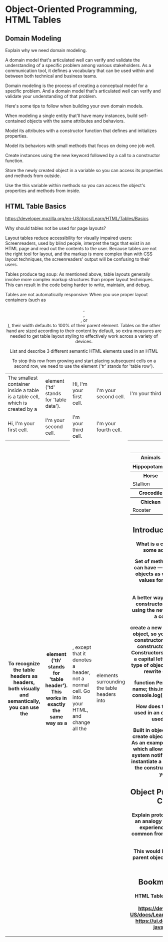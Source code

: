 # Object-Oriented Programming, HTML Tables

## Domain Modeling

Explain why we need domain modeling.

A domain model that's articulated well can verify and validate the understanding of a specific problem among various stakeholders. As a communication tool, it defines a vocabulary that can be used within and between both technical and business teams.

Domain modeling is the process of creating a conceptual model for a specific problem. And a domain model that's articulated well can verify and validate your understanding of that problem.

Here's some tips to follow when building your own domain models.

When modeling a single entity that'll have many instances, build self-contained objects with the same attributes and behaviors.

Model its attributes with a constructor function that defines and initializes properties.

Model its behaviors with small methods that focus on doing one job well.

Create instances using the new keyword followed by a call to a constructor function.

Store the newly created object in a variable so you can access its properties and methods from outside.

Use the this variable within methods so you can access the object's properties and methods from inside.


## HTML Table Basics

https://developer.mozilla.org/en-US/docs/Learn/HTML/Tables/Basics

Why should tables not be used for page layouts?

Layout tables reduce accessibility for visually impaired users: Screenreaders, used by blind people, interpret the tags that exist in an HTML page and read out the contents to the user. Because tables are not the right tool for layout, and the markup is more complex than with CSS layout techniques, the screenreaders' output will be confusing to their users.

Tables produce tag soup: As mentioned above, table layouts generally involve more complex markup structures than proper layout techniques. This can result in the code being harder to write, maintain, and debug.

Tables are not automatically responsive: When you use proper layout containers (such as <header>, <section>, <article>, or <div>), their width defaults to 100% of their parent element. Tables on the other hand are sized according to their content by default, so extra measures are needed to get table layout styling to effectively work across a variety of devices.


List and describe 3 different semantic HTML elements used in an HTML <table>

<td> The smallest container inside a table is a table cell, which is created by a <td> element ('td' stands for 'table data').

<td>Hi, I'm your first cell.</td>
<td>I'm your second cell.</td>
<td>I'm your third cell.</td>
<td>I'm your fourth cell.</td>


<tr> To stop this row from growing and start placing subsequent cells on a second row, we need to use the <tr> element ('tr' stands for 'table row').

<tr>
  <td>Hi, I'm your first cell.</td>
  <td>I'm your second cell.</td>
  <td>I'm your third cell.</td>
  <td>I'm your fourth cell.</td>
</tr>

<th> To recognize the table headers as headers, both visually and semantically, you can use the <th> element ('th' stands for 'table header'). This works in exactly the same way as a <td>, except that it denotes a header, not a normal cell. Go into your HTML, and change all the <td> elements surrounding the table headers into <th> elements.

<table>
  <tr>
    <th>Animals</th>
  </tr>
  <tr>
    <th>Hippopotamus</th>
  </tr>
  <tr>
    <th>Horse</th>
    <td>Mare</td>
  </tr>
  <tr>
    <td>Stallion</td>
  </tr>
  <tr>
    <th>Crocodile</th>
  </tr>
  <tr>
    <th>Chicken</th>
    <td>Hen</td>
  </tr>
  <tr>
    <td>Rooster</td>
  </tr>
</table>




## Introducing Constructors

What is a constructor and what are some advantages to using it?

Set of methods and the properties it can have — and then create as many objects as we like, just updating the values for the properties that are different.

A better way is to use a constructor. A constructor is just a function called using the new keyword. When you call a constructor, it will:

create a new object
bind this to the new object, so you can refer to this in your constructor code
run the code in the constructor
return the new object.
Constructors, by convention, start with a capital letter and are named for the type of object they create. So we could rewrite our example like this:

function Person(name) {
  this.name = name;
  this.introduceSelf = function() {
    console.log(`Hi! I'm ${this.name}.`);
  }
}


How does the term this differ when used in an object literal versus when used in a constructor?

Built in objects and APIs don't always create object instances automatically. As an example, the Notifications API — which allows modern browsers to fire system notifications — requires you to instantiate a new object instance using the constructor for each notification you want to fire.

## Object Prototypes Using A Constructor

Explain prototypes and inheritance via an analogy from your previous work experience.
NOTE: This is a very common front end developer interview question

This would be when a example of the parent object and a child object of the parent.


## Bookmark and Review

HTML Table Advanced Features and Accessibility
https://developer.mozilla.org/en-US/docs/Learn/HTML/Tables/Advanced
https://ui.dev/beginners-guide-to-javascript-prototype